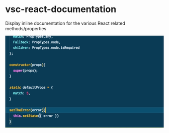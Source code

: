 # vsc-react-documentation

Display inline documentation for the various React related methods/properties

<img src="https://github.com/AvraamMavridis/vsc-react-documentation/blob/master/images/react-documentation-extension.gif?raw=true" />
